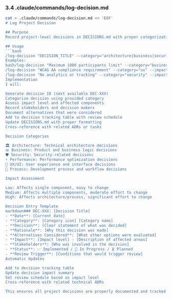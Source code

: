 ### **3.4 .claude/commands/log-decision.md**
```bash
cat > .claude/commands/log-decision.md << 'EOF'
# Log Project Decision

## Purpose
Record project-level decisions in DECISIONS.md with proper categorization and impact analysis.

## Usage
```bash
/log-decision "DECISION_TITLE" --category="architecture|business|security|performance|ux|process" --impact="low|medium|high"
Examples:
bash/log-decision "Maximum 1000 participants limit" --category="business" --impact="medium"
/log-decision "WCAG AA compliance requirement" --category="ux" --impact="high"  
/log-decision "No analytics or tracking" --category="security" --impact="low"
Implementation
I will:

Generate decision ID (next available DEC-XXX)
Categorize decision using provided category
Assess impact level and affected components
Record stakeholders and decision makers
Document alternatives that were considered
Add to decision tracking table with review schedule
Update DECISIONS.md with proper formatting
Cross-reference with related ADRs or tasks

Decision Categories

🏛️ Architecture: Technical architecture decisions
📊 Business: Product and business logic decisions
🛡️ Security: Security-related decisions
⚡ Performance: Performance optimization decisions
🎨 UX/UI: User experience and interface decisions
🔧 Process: Development process and workflow decisions

Impact Assessment

Low: Affects single component, easy to change
Medium: Affects multiple components, moderate effort to change
High: Affects architecture/process, significant effort to change

Decision Entry Template
markdown### DEC-XXX: [Decision Title]
- **Date**: [Current date]
- **Category**: [Category icon] [Category name]
- **Decision**: [Clear statement of what was decided]
- **Rationale**: [Why this decision was made]
- **Alternatives Considered**: [What other options were evaluated]
- **Impact**: [Impact level] - [Description of affected areas]
- **Stakeholders**: [Who was involved in the decision]
- **Status**: ✅ Implemented / 🔄 In Progress / ⏳ Planned
- **Review Trigger**: [Conditions that would trigger review]
Automatic Updates

Add to decision tracking table
Update decision impact summary
Set review schedule based on impact level
Cross-reference with related technical ADRs

This ensures all project decisions are properly documented and tracked for future reference and review.
